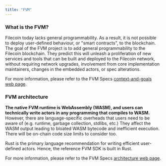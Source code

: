 ```yaml
---
title: "FVM"
---
```


### What is the FVM?
Filecoin today lacks general programmability. As a result, it is not possible to deploy user-defined behaviour, or "smart contracts", to the blockchain. The goal of the FVM project is to add general programmability to the Filecoin blockchain.
They predict this will unleash a proliferation of new services and tools that can be built and deployed to the Filecoin network, without requiring network upgrades, involvement from core implementation maintainers, changes in the embedded actors, or spec alterations.

For more information, please refer to the FVM Specs [context-and-goals web page](https://github.com/filecoin-project/fvm-specs#context-and-goals).

### FVM architecture
**The native FVM runtime is WebAssembly (WASM), and users can technically write actors in any programming that compiles to WASM.**
However, there are language-specific overheads that users need to be aware of (e.g. runtime, garbage collection, stdlibs, etc.) They affect the WASM output leading to bloated WASM bytecode and inefficient execution. There will be on-chain code size limits to consider too.

Rust is the primary language recommendation for writing efficient user-defined actors. Hence, the reference FVM SDK is built in Rust.

For more information, please refer to the FVM Specs [architecture web page](https://github.com/filecoin-project/fvm-specs/blob/main/01-architecture.md).
